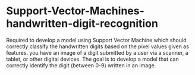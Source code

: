 # Support-Vector-Machines-handwritten-digit-recognition
Required to develop a model using Support Vector Machine which should correctly classify the handwritten digits based on the pixel values given as features.  you have an image of a digit submitted by a user via a scanner, a tablet, or other digital devices. The goal is to develop a model that can correctly identify the digit (between 0-9) written in an image. 
